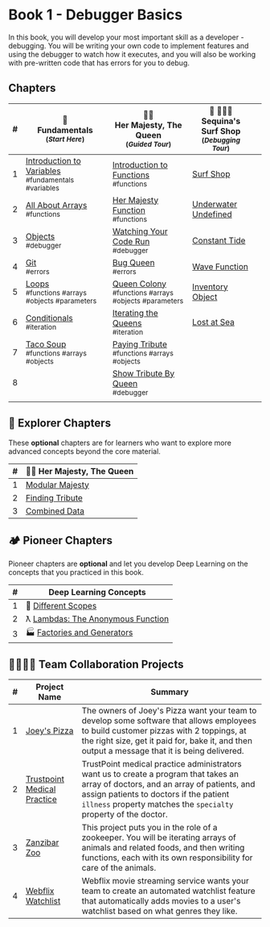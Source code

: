 # Book 1 - Debugger Basics

In this book, you will develop your most important skill as a developer - debugging. You will be writing your own code to implement features and using the debugger to watch how it executes, and you will also be working with pre-written code that has errors for you to debug.

## Chapters

| #   |  :taco: <br/> Fundamentals <br/><sub>(_Start Here_)</sub> | 👸🏽 <br/> Her Majesty, The Queen <br/><sub>(_Guided Tour_)</sub> | 🌊 🏄🏾‍♂️ <br/> Sequina's Surf Shop <br/><sub>(_Debugging Tour_)</sub> | |
| --- | --- | --- | --- | --- |
| 1   | [Introduction to Variables](./chapters/VARIABLEs_INTRO_TACO.md) <br/> <sub style="font-size:0.85rem;">#fundamentals #variables</sub> |  [Introduction to Functions](./chapters/QUEEN_INTRO.md) <br/> <sub style="font-size:0.85rem;">#functions</sub>| [Surf Shop](./chapters/SURF_INTRO.md) | |
| 2 | [All About Arrays](./chapters/ARRAYS_INTRO) <br/> <sub style="font-size:0.85rem;">#functions</sub> | [Her Majesty Function](./chapters/QUEEN_HAIL.md) <br/> <sub style="font-size:0.85rem;">#functions</sub> | [Underwater Undefined](./chapters/SURF_UNDEFINED.md)||
| 3 | [Objects](./chapters/OBJECTS.md) <br/> <sub style="font-size:0.85rem;">#debugger</sub> | [Watching Your Code Run](./chapters/QUEEN_DEBUGGER.md) <br/> <sub style="font-size:0.85rem;">#debugger</sub> | [Constant Tide](./chapters/SURF_CONST.md) | |
| 4 | [Git](./chapters/QUEEN_ERRORS.md) <br/> <sub style="font-size:0.85rem;">#errors</sub> | [Bug Queen](./chapters/QUEEN_ERRORS.md) <br/> <sub style="font-size:0.85rem;">#errors</sub> |  [Wave Function](./chapters/SURF_NOT_A_FUNCTION.md)| |
| 5 | [Loops](./chapters/QUEEN_COLLECTION.md) <br/> <sub style="font-size:0.85rem;">#functions #arrays #objects #parameters</sub> | [Queen Colony](./chapters/QUEEN_COLLECTION.md) <br/> <sub style="font-size:0.85rem;">#functions #arrays #objects #parameters</sub> | [Inventory Object](./chapters/SURF_OBJECT.md) | |
| 6 | [Conditionals](./chapters/QUEEN_ITERATION.md) <br/> <sub style="font-size:0.85rem;">#iteration</sub> | [Iterating the Queens](./chapters/QUEEN_ITERATION.md) <br/> <sub style="font-size:0.85rem;">#iteration</sub> | [Lost at Sea](./chapters/SURF_ARRAY_PROPERTIES.md) |  |
| 7 | [Taco Soup](./chapters/TACO_SOUP.md) <br/> <sub style="font-size:0.85rem;">#functions #arrays #objects</sub> | [Paying Tribute](./chapters/QUEEN_TRIBUTE.md) <br/> <sub style="font-size:0.85rem;">#functions #arrays #objects</sub> |  |
| 8 | | [Show Tribute By Queen](./chapters/QUEEN_QUEEN_TRIBUTE.md) <br/> <sub style="font-size:0.85rem;">#debugger</sub> |  |  |
|  |  |  | |  |

## 🧭 Explorer Chapters

These **optional** chapters are for learners who want to explore more advanced concepts beyond the core material.

| # | 👸🏽 Her Majesty, The Queen |
|--|--|
| 1 | [Modular Majesty](./chapters/QUEEN_EC_MODULAR.md) |
| 2 | [Finding Tribute](./chapters/QUEEN_EC_ARRAY_FIND.md) |
| 3 | [Combined Data](./chapters/QUEEN_EC_DATABASE.md) |


## 🏕 Pioneer Chapters

Pioneer chapters are **optional** and let you develop Deep Learning on the concepts that you practiced in this book.

| #   | Deep Learning Concepts |
| --- | ---------------------- |
| 1   | 🔭 [Different Scopes](./chapters/JS_SCOPE.md)                  |
| 2   | ƛ [Lambdas: The Anonymous Function](./chapters/FUNCTIONS_LAMBDA.md) |
| 3   | 🏭 [Factories and Generators](./chapters/FACTORY_GENERATOR.md)      |

## 👩‍👩‍👧‍👦 Team Collaboration Projects

| #   | Project Name | Summary |
| --- | ------------ | ------- |
| 1   | [Joey's Pizza](https://codesandbox.io/s/joeys-pizza-book-2-uckguz)  | The owners of Joey's Pizza want your team to develop some software that allows employees to build customer pizzas with 2 toppings, at the right size, get it paid for, bake it, and then output a message that it is being delivered. |
| 2   | [Trustpoint Medical Practice](https://codesandbox.io/s/trustpoint-medical-practice-book-2-zgs0iy) | TrustPoint medical practice administrators want us to create a program that takes an array of doctors, and an array of patients, and assign patients to doctors if the patient `illness` property matches the `specialty` property of the doctor. |
| 3   | [Zanzibar Zoo](https://codesandbox.io/s/book-2-zanzibar-zoo-syq2ny)  | This project puts you in the role of a zookeeper. You will be iterating arrays of animals and related foods, and then writing functions, each with its own responsibility for care of the animals. |
| 4   | [Webflix Watchlist](https://codesandbox.io/s/webflix-watchlist-uwclyt)  | Webflix movie streaming service wants your team to create an automated watchlist feature that automatically adds movies to a user's watchlist based on what genres they like. |
